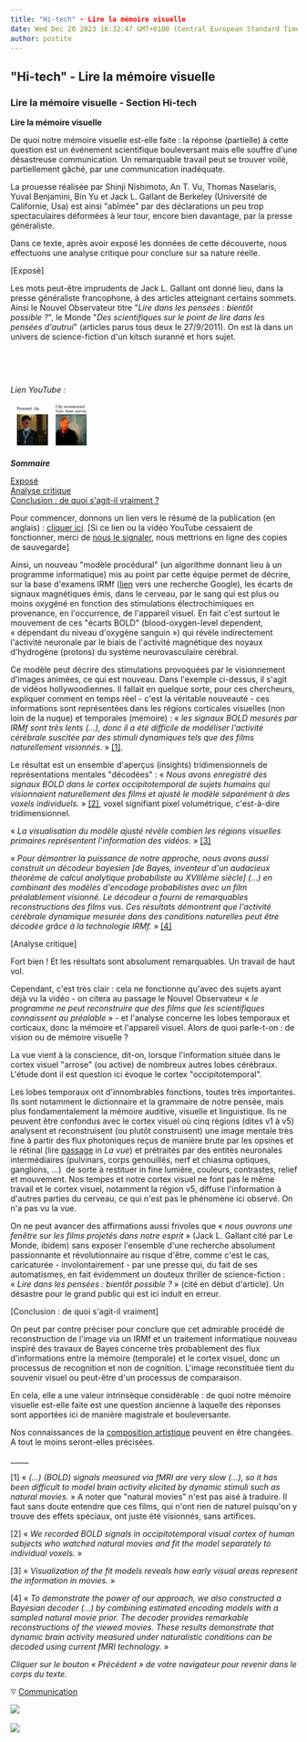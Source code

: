 ```yaml
---
title: "Hi-tech" - Lire la mémoire visuelle
date: Wed Dec 20 2023 16:32:47 GMT+0100 (Central European Standard Time)
author: postite
---
```


## "Hi-tech" - Lire la mémoire visuelle
### Lire la mémoire visuelle - Section Hi-tech
 **Lire la mémoire visuelle**

De quoi notre mémoire visuelle est-elle faite : la réponse (partielle) à cette question est un événement scientifique bouleversant mais elle souffre d'une désastreuse communication. Un remarquable travail peut se trouver voilé, partiellement gâché, par une communication inadéquate.

La prouesse réalisée par Shinji Nishimoto, An T. Vu, Thomas Naselaris, Yuval Benjamini, Bin Yu et Jack L. Gallant de Berkeley (Université de Californie, Usa) est ainsi "abîmée" par des déclarations un peu trop spectaculaires déformées à leur tour, encore bien davantage, par la presse généraliste.

Dans ce texte, après avoir exposé les données de cette découverte, nous effectuons une analyse critique pour conclure sur sa nature réelle.

\[Exposé\]

Les mots peut-être imprudents de Jack L. Gallant ont donné lieu, dans la presse généraliste francophone, à des articles atteignant certains sommets. Ainsi le Nouvel Observateur titre "_Lire dans les pensées : bientôt possible ?_", le Monde "_Des scientifiques sur le point de lire dans les pensées d'autrui_" (articles parus tous deux le 27/9/2011). On est là dans un univers de science-fiction d'un kitsch suranné et hors sujet.

 

 

_Lien YouTube :_

[![](images/htmemoiresubjective.jpg)](http://www.youtube.com/watch?v=nsjDnYxJ0bo&feature=player_embedded)

**_Sommaire_**

[Exposé](hitechlirelamemoirevisuelle.html#expose)  
[Analyse critique](hitechlirelamemoirevisuelle.html#analysecritique)  
[Conclusion : de quoi s'agit-il vraiment ?](hitechlirelamemoirevisuelle.html#conclusion)

Pour commencer, donnons un lien vers le résumé de la publication (en anglais) : [cliquer ici](http://www.cell.com/current-biology/abstract/S0960-9822(11)00937-7http:/www.cell.com/current-biology/abstract/S0960-9822(11)00937-7). \[Si ce lien ou la vidéo YouTube cessaient de fonctionner, merci de [nous le signaler](ecrire.html), nous mettrions en ligne des copies de sauvegarde\]

Ainsi, un nouveau "modèle procédural" (un algorithme donnant lieu à un programme informatique) mis au point par cette équipe permet de décrire, sur la base d'examens IRMf ([lien](http://www.google.fr/#sclient=psy-ab&hl=fr&site=&source=hp&q=irmf&pbx=1&oq=irmf&aq=f&aqi=g4&aql=&gs_sm=e&gs_upl=1857l3219l0l3458l4l4l0l0l0l0l254l865l0.1.3l4l0&bav=on.2,or.r_gc.r_pw.,cf.osb&fp=e15e72e43e464ddf&biw=1440&bih=788) vers une recherche Google), les écarts de signaux magnétiques émis, dans le cerveau, par le sang qui est plus ou moins oxygéné en fonction des stimulations électrochimiques en provenance, en l'occurrence, de l'appareil visuel. En fait c'est surtout le mouvement de ces "écarts BOLD" (blood-oxygen-level dependent, « dépendant du niveau d'oxygène sanguin ») qui révèle indirectement l'activité neuronale par le biais de l'activité magnétique des noyaux d'hydrogène (protons) du système neurovasculaire cérébral.

Ce modèle peut décrire des stimulations provoquées par le visionnement d'images animées, ce qui est nouveau. Dans l'exemple ci-dessus, il s'agit de vidéos hollywoodiennes. Il fallait en quelque sorte, pour ces chercheurs, expliquer comment en temps réel - c'est la véritable nouveauté - ces informations sont représentées dans les régions corticales visuelles (non loin de la nuque) et temporales (mémoire) : « _les signaux BOLD mesurés par IRMf sont très lents (...), donc il a été difficile de modéliser l'activité cérébrale suscitée par des stimuli dynamiques tels que des films naturellement visionnés_. » [\[1\]](hitechlirelamemoirevisuelle.html#note1).

Le résultat est un ensemble d'aperçus (insights) tridimensionnels de représentations mentales "décodées" : « _Nous avons enregistré des signaux BOLD dans le cortex occipitotemporal de sujets humains qui visionnaient naturellement des films et ajusté le modèle séparément à des voxels individuels._ » [\[2\]](hitechlirelamemoirevisuelle.html#note2), voxel signifiant pixel volumétrique, c'est-à-dire tridimensionnel.

« _La visualisation du modèle ajusté révèle combien les régions visuelles primaires représentent l'information des vidéos._ » [\[3\]](hitechlirelamemoirevisuelle.html#note3)

« _Pour démontrer la puissance de notre approche, nous avons aussi construit un décodeur bayesien \[de Bayes, inventeur d'un audacieux théorème de calcul analytique probabiliste au XVIIIème siècle\] (...) en combinant des modèles d'encodage probabilistes avec un film préalablement visionné. Le décodeur a fourni de remarquables reconstructions des films vus. Ces résultats démontrent que l'activité cérébrale dynamique mesurée dans des conditions naturelles peut être décodée grâce à la technologie IRMf._ » [\[4\]](hitechlirelamemoirevisuelle.html#note4)

\[Analyse critique\]

Fort bien ! Et les résultats sont absolument remarquables. Un travail de haut vol.

Cependant, c'est très clair : cela ne fonctionne qu'avec des sujets ayant déjà vu la vidéo - on citera au passage le Nouvel Observateur « _le programme ne peut reconstruire que des films que les scientifiques connaissent au préalable_ » - et l'analyse concerne les lobes temporaux et corticaux, donc la mémoire et l'appareil visuel. Alors de quoi parle-t-on : de vision ou de mémoire visuelle ?

La vue vient à la conscience, dit-on, lorsque l'information située dans le cortex visuel "arrose" (ou active) de nombreux autres lobes cérébraux. L'étude dont il est question ici évoque le cortex "occipitotemporal".

Les lobes temporaux ont d'innombrables fonctions, toutes très importantes. Ils sont notamment le dictionnaire et la grammaire de notre pensée, mais plus fondamentalement la mémoire auditive, visuelle et linguistique. Ils ne peuvent être confondus avec le cortex visuel où cinq régions (dites v1 à v5) analysent et reconstruisent (ou plutôt construisent) une image mentale très fine à partir des flux photoniques reçus de manière brute par les opsines et le rétinal (lire [passage](vue.html#opsine) in _La vue_) et prétraités par des entités neuronales intermédiaires (pulvinars, corps genouillés, nerf et chiasma optiques, ganglions, ...)  de sorte à restituer in fine lumière, couleurs, contrastes, relief et mouvement. Nos tempes et notre cortex visuel ne font pas le même travail et le cortex visuel, notamment la région v5, diffuse l'information à d'autres parties du cerveau, ce qui n'est pas le phénomène ici observé. On n'a pas vu la vue.

On ne peut avancer des affirmations aussi frivoles que « _nous ouvrons une fenêtre sur les films projetés dans notre esprit_ » (Jack L. Gallant cité par Le Monde, ibidem) sans exposer l'ensemble d'une recherche absolument passionnante et révolutionnaire au risque d'être, comme c'est le cas, caricaturée - involontairement - par une presse qui, du fait de ses automatismes, en fait évidemment un douteux thriller de science-fiction : « _Lire dans les pensées : bientôt possible ?_ » (cité en début d'article). Un désastre pour le grand public qui est ici induit en erreur.

\[Conclusion : de quoi s'agit-il vraiment\]

On peut par contre préciser pour conclure que cet admirable procédé de reconstruction de l'image via un IRMf et un traitement informatique nouveau inspiré des travaux de Bayes concerne très probablement des flux d'informations entre la mémoire (temporale) et le cortex visuel, donc un processus de recognition et non de cognition. L'image reconstituée tient du souvenir visuel ou peut-être d'un processus de comparaison.

En cela, elle a une valeur intrinsèque considérable : de quoi notre mémoire visuelle est-elle faite est une question ancienne à laquelle des réponses sont apportées ici de manière magistrale et bouleversante.

Nos connaissances de la [composition artistique](composition.html) peuvent en être changées. A tout le moins seront-elles précisées.

\_\_\_\_\_

\[1\] « _(...) (BOLD) signals measured via fMRI are very slow (...), so it has been difficult to model brain activity elicited by dynamic stimuli such as natural movies._ » A noter que "natural movies" n'est pas aisé à traduire. Il faut sans doute entendre que ces films, qui n'ont rien de naturel puisqu'on y trouve des effets spéciaux, ont juste été visionnés, sans artifices.

\[2\] « _We recorded BOLD signals in occipitotemporal visual cortex of human subjects who watched natural movies and fit the model separately to individual voxels._ »

\[3\] « _Visualization of the fit models reveals how early visual areas represent the information in movies._ »

\[4\] « _To demonstrate the power of our approach, we also constructed a Bayesian decoder (...) by combining estimated encoding models with a sampled natural movie prior. The decoder provides remarkable reconstructions of the viewed movies. These results demonstrate that dynamic brain activity measured under naturalistic conditions can be decoded using current fMRI technology._ »

_Cliquer sur le bouton « Précédent » de votre navigateur pour revenir dans le corps du texte._



![](images/flechebas.gif) [Communication](http://www.artrealite.com/annonceurs.htm) 

[![](https://cbonvin.fr/sites/regie.artrealite.com/visuels/campagne1.png)](index-2.html#20131014)

![](https://cbonvin.fr/sites/regie.artrealite.com/visuels/campagne2.png)